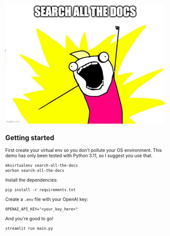 ![SEARCH ALL THE DOCS](meme.jpg)

## Getting started

First create your virtual env so you don't pollute your OS environment.
This demo has only been tested with Python 3.11, so I suggest you use that.

```shell
mkvirtualenv search-all-the-docs
workon search-all-the-docs
```

Install the dependencies:

```shell
pip install -r requirements.txt
```

Create a `.env` file with your OpenAI key:

```
OPENAI_API_KEY="<your_key_here>"
```

And you're good to go!

```shell
streamlit run main.py
```
